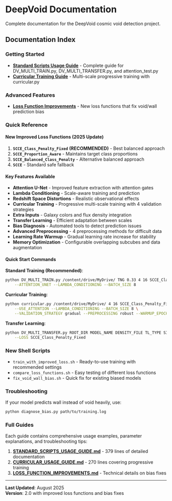 # DeepVoid Documentation

Complete documentation for the DeepVoid cosmic void detection project.

## Documentation Index

### Getting Started
- **[Standard Scripts Usage Guide](STANDARD_SCRIPTS_USAGE_GUIDE.md)** - Complete guide for DV_MULTI_TRAIN.py, DV_MULTI_TRANSFER.py, and attention_test.py
- **[Curricular Training Guide](CURRICULAR_USAGE_GUIDE.md)** - Multi-scale progressive training with curricular.py

### Advanced Features  
- **[Loss Function Improvements](LOSS_FUNCTION_IMPROVEMENTS.md)** - New loss functions that fix void/wall prediction bias

### Quick Reference

#### New Improved Loss Functions (2025 Update)
1. **`SCCE_Class_Penalty_Fixed`** **(RECOMMENDED)** - Best balanced approach
2. **`SCCE_Proportion_Aware`** - Maintains target class proportions  
3. **`SCCE_Balanced_Class_Penalty`** - Alternative balanced approach
4. **`SCCE`** - Standard safe fallback

#### Key Features Available
- **Attention U-Net** - Improved feature extraction with attention gates
- **Lambda Conditioning** - Scale-aware training and prediction
- **Redshift Space Distortions** - Realistic observational effects
- **Curricular Training** - Progressive multi-scale training with 4 validation strategies
- **Extra Inputs** - Galaxy colors and flux density integration
- **Transfer Learning** - Efficient adaptation between scales
- **Bias Diagnosis** - Automated tools to detect prediction issues
- **Advanced Preprocessing** - 4 preprocessing methods for difficult data
- **Learning Rate Warmup** - Gradual learning rate increase for stability
- **Memory Optimization** - Configurable overlapping subcubes and data augmentation

#### Quick Start Commands

**Standard Training (Recommended)**:
```bash
python DV_MULTI_TRAIN.py /content/drive/MyDrive/ TNG 0.33 4 16 SCCE_Class_Penalty_Fixed 512 \
    --ATTENTION_UNET --LAMBDA_CONDITIONING --BATCH_SIZE 8
```

**Curricular Training**:
```bash
python curricular.py /content/drive/MyDrive/ 4 16 SCCE_Class_Penalty_Fixed \
    --USE_ATTENTION --LAMBDA_CONDITIONING --BATCH_SIZE 8 \
    --VALIDATION_STRATEGY gradual --PREPROCESSING robust --WARMUP_EPOCHS 10
```

**Transfer Learning**:
```bash
python DV_MULTI_TRANSFER.py ROOT_DIR MODEL_NAME DENSITY_FILE TL_TYPE SIM GRID \
    --LOSS SCCE_Class_Penalty_Fixed
```

### New Shell Scripts
- `train_with_improved_loss.sh` - Ready-to-use training with recommended settings
- `compare_loss_functions.sh` - Easy testing of different loss functions  
- `fix_void_wall_bias.sh` - Quick fix for existing biased models

### Troubleshooting
If your model predicts wall instead of void heavily, use:
```bash
python diagnose_bias.py path/to/training.log
```

### Full Guides
Each guide contains comprehensive usage examples, parameter explanations, and troubleshooting tips:

1. **[STANDARD_SCRIPTS_USAGE_GUIDE.md](STANDARD_SCRIPTS_USAGE_GUIDE.md)** - 379 lines of detailed documentation
2. **[CURRICULAR_USAGE_GUIDE.md](CURRICULAR_USAGE_GUIDE.md)** - 270 lines covering progressive training
3. **[LOSS_FUNCTION_IMPROVEMENTS.md](LOSS_FUNCTION_IMPROVEMENTS.md)** - Technical details on bias fixes

---

**Last Updated**: August 2025  
**Version**: 2.0 with improved loss functions and bias fixes
